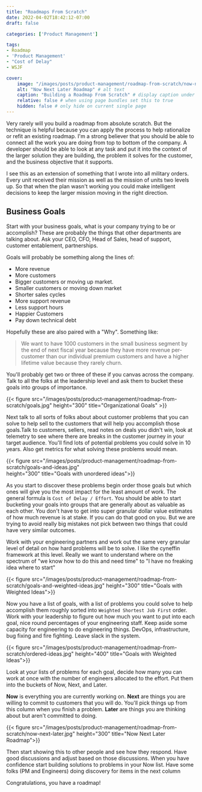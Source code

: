 ```yaml
---
title: "Roadmaps From Scratch"
date: 2022-04-02T18:42:12-07:00
draft: false

categories: ['Product Management']

tags:
- Roadmap
- 'Product Management'
- "Cost of Delay"
- WSJF

cover:
    image: "/images/posts/product-management/roadmap-from-scratch/now-next-later.jpg" # image path/url
    alt: "Now Next Later Roadmap" # alt text
    caption: "Building a Roadmap From Scratch" # display caption under cover
    relative: false # when using page bundles set this to true
    hidden: false # only hide on current single page
---
```

Very rarely will you build a roadmap from absolute scratch. But the technique is helpful because you can apply the process to help rationalize or refit an existing roadmap. I'm a strong believer that you should be able to connect all the work you are doing from top to bottom of the company.  A developer should be able to look at any task and put it into the context of the larger solution they are building, the problem it solves for the customer, and the business objective that it supports.

I see this as an extension of something that I wrote into all military orders.  Every unit received their mission as well as the mission of units two levels up. So that when the plan wasn't working you could make intelligent decisions to keep the larger mission moving in the right direction.

## Business Goals
Start with your business goals, what is your company trying to be or accomplish? These are probably the things that other departments are talking about. Ask your CEO, CFO, Head of Sales, head of support, customer entablement, partnerships.

Goals will probably be something along the lines of:

* More revenue
* More customers
* Bigger customers or moving up market.
* Smaller customers or moving down market
* Shorter sales cycles
* More support revenue
* Less support hours
* Happier Customers
* Pay down technical debt

Hopefully these are also paired with a "Why".  Something like:

> We want to have 1000 customers in the small business segment by the end of next fiscal year because they have more revenue per-customer than our individual premium customers and have a higher lifetime value because they rarely churn.

You'll probably get two or three of these if you canvas across the company. Talk to all the folks at the leadership level and ask them to bucket these goals into groups of importance.


{{< figure src="/images/posts/product-management/roadmap-from-scratch/goals.jpg"  height="300"
title="Organizational Goals" >}}

Next talk to all sorts of folks about about customer problems that you can solve to help sell to the customers that will help you accomplish those goals.Talk to customers, sellers, read notes on deals you didn't win, look at telemetry to see where there are breaks in the customer journey in your target audience. You'll find lots of potential problems you could solve in 10 years. Also get metrics for what solving these problems would mean.

{{< figure src="/images/posts/product-management/roadmap-from-scratch/goals-and-ideas.jpg"  
height="300" 
title="Goals with unordered ideas">}}

As you start to discover these problems begin order those goals but which ones will give you the most impact for the least amount of work. The general formula is `Cost of Delay / Effort`. You should be able to start bucketing your goals into groups that are generally about as valuable as each other.  You don't have to get into super granular dollar value estimates of how much revenue is at stake. If you can do that good on you.  But we are trying to avoid really big mistakes not pick between two things that could have very similar outcomes.

Work with your engineering partners and work out the same very granular level of detail on how hard problems will be to solve. I like the cyneffin framework at this level.  Really we want to understand where on the spectrum of "we know how to do this and need time" to "I have no freaking idea where to start" 

{{< figure src="/images/posts/product-management/roadmap-from-scratch/goals-and-weighted-ideas.jpg"  height="300" title="Goals with Weighted Ideas">}}

Now you have a list of goals, with a list of problems you could solve to help accomplish them roughly sorted into `Weighted Shortest Job First` order. Work with your leadership to figure out how much you want to put into each goal, nice round percentages of your engineering staff.  Keep aside some capacity for engineering to do engineering things. DevOps, infrastructure, bug fixing and fire fighting.  Leave slack in the system. 

{{< figure src="/images/posts/product-management/roadmap-from-scratch/ordered-ideas.jpg"  height="400" title="Goals with Weighted Ideas">}}
 

Look at your lists of problems for each goal, decide how many you can work at once with the number of engineers allocated to the effort. Put them into the buckets of Now, Next, and Later.

**Now** is everything you are currently working on.
**Next** are things you are willing to commit to customers that you will do. You'll pick things up from this column when you finish a problem.
**Later** are things you are thinking about but aren't committed to doing. 

{{< figure src="/images/posts/product-management/roadmap-from-scratch/now-next-later.jpg"  height="300" title="Now Next Later Roadmap">}}

Then start showing this to other people and see how they respond. Have good discussions and adjust based on those discussions. When you have confidence start building solutions to problems in your Now list. Have some folks (PM and Engineers) doing discovery for items in the next column

Congratulations, you have a roadmap!